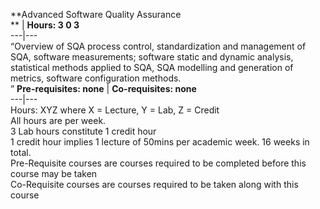 **Advanced Software Quality Assurance  
** | **Hours: 3 0 3**  
---|---  
“Overview of SQA process control, standardization and management of SQA, software measurements; software static and dynamic analysis, statistical methods applied to SQA, SQA modelling and generation of metrics, software configuration methods.  
” 
**Pre-requisites: none** | **Co-requisites: none**  
---|---  
Hours: XYZ where X = Lecture, Y = Lab, Z = Credit  
All hours are per week.  
3 Lab hours constitute 1 credit hour  
1 credit hour implies 1 lecture of 50mins per academic week. 16 weeks in total.  
Pre-Requisite courses are courses required to be completed before this course may be taken  
Co-Requisite courses are courses required to be taken along with this course
